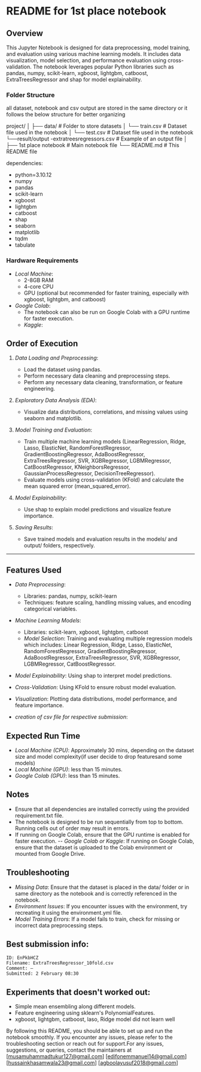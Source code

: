 # README for 1st place notebook

## Overview
This Jupyter Notebook is designed for data preprocessing, model training, and evaluation using various machine learning models. It includes data visualization, model selection, and performance evaluation using cross-validation. The notebook leverages popular Python libraries such as pandas, numpy, scikit-learn, xgboost, lightgbm, catboost, ExtraTreesRegressor and shap for model explainability.

### Folder Structure
all dataset, notebook and csv output are stored in the same directory or it follows the below structure for better organizing

project/
│
├── data/                    # Folder to store datasets
│   └── train.csv          # Dataset file used in the notebook
│   └── test.csv          # Dataset file used in the notebook
└──result/output -extratreesregressors.csv          # Example of an output file
│
├── 1st place notebook       # Main notebook file
└── README.md                # This README file

dependencies:
  - python=3.10.12
  - numpy
  - pandas
  - scikit-learn
  - xgboost
  - lightgbm
  - catboost
  - shap
  - seaborn
  - matplotlib
  - tqdm
  - tabulate

### Hardware Requirements
- *Local Machine*: 
  -  2-8GB RAM 
  - 4-core CPU
  - GPU (optional but recommended for faster training, especially with xgboost, lightgbm, and catboost)
- *Google Colab*: 
  - The notebook can also be run on Google Colab with a GPU runtime for faster execution.
  - *Kaggle*: 

## Order of Execution
1. *Data Loading and Preprocessing*:
   - Load the dataset using pandas.
   - Perform necessary data cleaning and preprocessing steps.
   - Perform any necessary data cleaning, transformation, or feature engineering.
   
2. *Exploratory Data Analysis (EDA)*:
   - Visualize data distributions, correlations, and missing values using seaborn and matplotlib.

3. *Model Training and Evaluation*:
   - Train multiple machine learning models (LinearRegression, Ridge, Lasso, ElasticNet, RandomForestRegressor, GradientBoostingRegressor, AdaBoostRegressor, ExtraTreesRegressor, SVR, XGBRegressor, LGBMRegressor, CatBoostRegressor, KNeighborsRegressor, GaussianProcessRegressor, DecisionTreeRegressor).
   - Evaluate models using cross-validation (KFold) and calculate the mean squared error (mean_squared_error).

4. *Model Explainability*:
   - Use shap to explain model predictions and visualize feature importance.

5. *Saving Results*:
   - Save trained models and evaluation results in the models/ and output/ folders, respectively.
---

## Features Used
- *Data Preprocessing*: 
  - Libraries: pandas, numpy, scikit-learn
  - Techniques: feature scaling, handling missing values, and encoding categorical variables.
 
- *Machine Learning Models*:
  - Libraries: scikit-learn, xgboost, lightgbm, catboost
  - *Model Selection*: Training and evaluating multiple regression models which includes: Linear Regression, Ridge, Lasso, ElasticNet, RandomForestRegressor, GradientBoostingRegressor, AdaBoostRegressor, ExtraTreesRegressor, SVR, XGBRegressor, LGBMRegressor, CatBoostRegressor.
- *Model Explainability*: Using shap to interpret model predictions.

- *Cross-Validation*: Using KFold to ensure robust model evaluation.
- *Visualization*: Plotting data distributions, model performance, and feature importance.
- *creation of csv file for respective submission*: 

## Expected Run Time
- *Local Machine (CPU)*: Approximately  30 mins, depending on the dataset size and model complexity(if user decide to drop featuresand some models)
- *Local Machine (GPU)*: less than 15 minutes.
- *Google Colab (GPU)*: less than 15 minutes.

## Notes
- Ensure that all dependencies are installed correctly using the provided requirement.txt file.
- The notebook is designed to be run sequentially from top to bottom. Running cells out of order may result in errors.
- If running on Google Colab, ensure that the GPU runtime is enabled for faster execution.
-- *Google Colab or Kaggle*: If running on Google Colab, ensure that the dataset is uploaded to the Colab environment or mounted from Google Drive.

## Troubleshooting
- *Missing Data*: Ensure that the dataset is placed in the data/ folder or in same directory as the notebook and is correctly referenced in the notebook.
- *Environment Issues*: If you encounter issues with the environment, try recreating it using the environment.yml file.
- *Model Training Errors*: If a model fails to train, check for missing or incorrect data preprocessing steps.

## Best submission info:
    ID: EnPkbHCZ
    Filename: ExtraTreesRegressor_10fold.csv
    Comment: —
    Submitted: 2 February 08:30 

## Experiments that doesn't worked out:
- Simple mean ensembling along different models.
- Feature engineering using sklearn's PolynomialFeatures.
- xgboost, lightgbm, catboost, laso, Ridge model did not learn well

By following this README, you should be able to set up and run the notebook smoothly. If you encounter any issues, please refer to the troubleshooting section or reach out for support.For any issues, suggestions, or queries, contact the maintainers at [musamuhammadtukur127@gmail.com] [edifonemmanuel14@gmail.com] [hussainkhasamwala23@gmail.com] [agboolayusuf2018@gmail.com] 